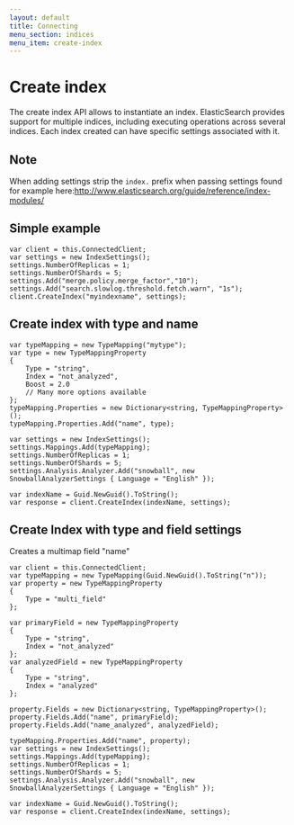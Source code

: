 ```yaml
---
layout: default
title: Connecting
menu_section: indices
menu_item: create-index
---
```



# Create index 
The create index API allows to instantiate an index. ElasticSearch provides support for multiple indices, including executing operations across several indices. Each index created can have specific settings associated with it.

## Note 
When adding settings strip the `index.` prefix when passing settings found for example here:http://www.elasticsearch.org/guide/reference/index-modules/

## Simple example

	var client = this.ConnectedClient;
	var settings = new IndexSettings();
	settings.NumberOfReplicas = 1;
	settings.NumberOfShards = 5;
	settings.Add("merge.policy.merge_factor","10");
	settings.Add("search.slowlog.threshold.fetch.warn", "1s");
	client.CreateIndex("myindexname", settings);


## Create index with type and name


	var typeMapping = new TypeMapping("mytype");
	var type = new TypeMappingProperty
	{
		Type = "string",
		Index = "not_analyzed",
		Boost = 2.0
		// Many more options available
	};
	typeMapping.Properties = new Dictionary<string, TypeMappingProperty>();
	typeMapping.Properties.Add("name", type);

	var settings = new IndexSettings();
	settings.Mappings.Add(typeMapping);
	settings.NumberOfReplicas = 1;
	settings.NumberOfShards = 5;
	settings.Analysis.Analyzer.Add("snowball", new SnowballAnalyzerSettings { Language = "English" });

	var indexName = Guid.NewGuid().ToString();
	var response = client.CreateIndex(indexName, settings);


## Create Index with type and field settings

Creates a multimap field "name" 

	var client = this.ConnectedClient;
	var typeMapping = new TypeMapping(Guid.NewGuid().ToString("n"));
	var property = new TypeMappingProperty
	{
		Type = "multi_field"
	};

	var primaryField = new TypeMappingProperty
	{
		Type = "string", 
		Index = "not_analyzed"
	};
	var analyzedField = new TypeMappingProperty
	{
		Type = "string", 
		Index = "analyzed"
	};

	property.Fields = new Dictionary<string, TypeMappingProperty>();
	property.Fields.Add("name", primaryField);
	property.Fields.Add("name_analyzed", analyzedField);

	typeMapping.Properties.Add("name", property);
	var settings = new IndexSettings();
	settings.Mappings.Add(typeMapping);
	settings.NumberOfReplicas = 1;
	settings.NumberOfShards = 5;
	settings.Analysis.Analyzer.Add("snowball", new SnowballAnalyzerSettings { Language = "English" });

	var indexName = Guid.NewGuid().ToString();
	var response = client.CreateIndex(indexName, settings);


